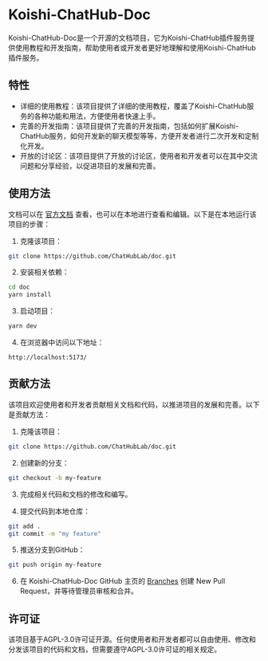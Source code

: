 # Koishi-ChatHub-Doc

Koishi-ChatHub-Doc是一个开源的文档项目，它为Koishi-ChatHub插件服务提供使用教程和开发指南，帮助使用者或开发者更好地理解和使用Koishi-ChatHub插件服务。

## 特性

- 详细的使用教程：该项目提供了详细的使用教程，覆盖了Koishi-ChatHub服务的各种功能和用法，方便使用者快速上手。
- 完善的开发指南：该项目提供了完善的开发指南，包括如何扩展Koishi-ChatHub服务，如何开发新的聊天模型等等，方便开发者进行二次开发和定制化开发。
- 开放的讨论区：该项目提供了开放的讨论区，使用者和开发者可以在其中交流问题和分享经验，以促进项目的发展和完善。

## 使用方法

文档可以在 [官方文档](https://chathub.dingyi222666.top/) 查看，也可以在本地进行查看和编辑。以下是在本地运行该项目的步骤：

1. 克隆该项目：

```bash
git clone https://github.com/ChatHubLab/doc.git
```

2. 安装相关依赖：

```bash
cd doc
yarn install
```

3. 启动项目：

```bash
yarn dev
```

4. 在浏览器中访问以下地址：

```
http://localhost:5173/
```

## 贡献方法

该项目欢迎使用者和开发者贡献相关文档和代码，以推进项目的发展和完善。以下是贡献方法：

1. 克隆该项目：

```bash
git clone https://github.com/ChatHubLab/doc.git
```

2. 创建新的分支：

```bash
git checkout -b my-feature
```

3. 完成相关代码和文档的修改和编写。

4. 提交代码到本地仓库：

```bash
git add .
git commit -m "my feature"
```

5. 推送分支到GitHub：

```bash
git push origin my-feature
```

6. 在 Koishi-ChatHub-Doc GitHub 主页的 [Branches](https://github.com/ChatHubLab/doc/branches) 创建 New Pull Request，并等待管理员审核和合并。

## 许可证

该项目基于AGPL-3.0许可证开源。任何使用者和开发者都可以自由使用、修改和分发该项目的代码和文档，但需要遵守AGPL-3.0许可证的相关规定。
